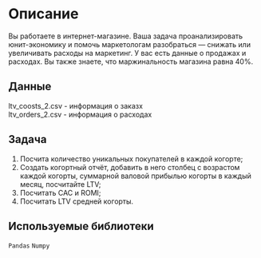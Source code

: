 # Описание

Вы работаете в интернет-магазине. Ваша задача проанализировать юнит-экономику и помочь маркетологам разобраться — снижать или увеличивать расходы на маркетинг. У вас есть данные о продажах и расходах. Вы также знаете, что маржинальность магазина равна 40%.

## Данные

ltv_coosts_2.csv - информация о заказх    
ltv_orders_2.csv - информация о расходах

## Задача

1. Посчита количество уникальных покупателей в каждой когорте;
2. Создать когортный отчёт, добавить в него столбец с возрастом каждой когорты, суммарной валовой прибылью когорты в каждый месяц, посчитайте LTV;
3. Посчитать CAC и ROMI;
4. Посчитать LTV средней когорты.

## Используемые библиотеки

`Pandas` `Numpy`